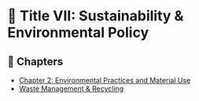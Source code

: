# 🌱 Title VII: Sustainability & Environmental Policy

## 📂 Chapters

- [Chapter 2: Environmental Practices and Material Use](./Chapter%202%3A%20Environmental%20Practices%20and%20Material%20Use/)
- [Waste Management & Recycling](./Waste%20Management%20%26%20Recycling/)

